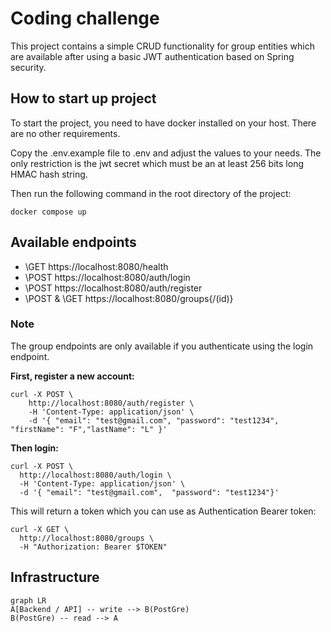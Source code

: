 # Coding challenge

This project contains a simple CRUD functionality for group entities which are available after using a basic JWT authentication based on Spring security.

## How to start up project
To start the project, you need to have docker installed on your host. There are no other requirements.

Copy the .env.example file to .env and adjust the values to your needs.
The only restriction is the jwt secret which must be an at least 256 bits long HMAC hash string.

Then run the following command in the root directory of the project:

```shell
docker compose up
```
## Available endpoints

* \GET https://localhost:8080/health
* \POST https://localhost:8080/auth/login
* \POST https://localhost:8080/auth/register
* \POST & \GET https://localhost:8080/groups{/(id)}

### Note
The group endpoints are only available if you authenticate using the login endpoint.

<b>First, register a new account:</b>
```shell
curl -X POST \
	http://localhost:8080/auth/register \
	-H 'Content-Type: application/json' \
	-d '{ "email": "test@gmail.com", "password": "test1234", "firstName": "F","lastName": "L" }'
```
<b>Then login:</b>
```shell
curl -X POST \
  http://localhost:8080/auth/login \
  -H 'Content-Type: application/json' \
  -d '{	"email": "test@gmail.com",	"password": "test1234"}'
```
This will return a token which you can use as Authentication Bearer token:

```shell
curl -X GET \
  http://localhost:8080/groups \
  -H "Authorization: Bearer $TOKEN"

```

## Infrastructure

```mermaid
graph LR
A[Backend / API] -- write --> B(PostGre)
B(PostGre) -- read --> A
```
